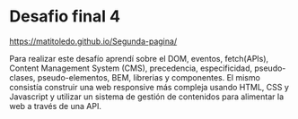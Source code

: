 # Desafio final 4

https://matitoledo.github.io/Segunda-pagina/

Para realizar este desafío aprendí sobre el DOM, eventos, fetch(APIs), Content Management System (CMS), precedencia, especificidad, pseudo-clases, pseudo-elementos, BEM, librerias y componentes. El mismo consistía construir una web responsive más compleja usando HTML, CSS y Javascript y utilizar un sistema de gestión de contenidos para alimentar la web a través de una API.
